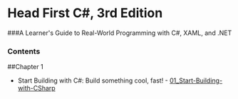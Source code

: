 # Head First C#, 3rd Edition
###A Learner's Guide to Real-World Programming with C#, XAML, and .NET 

### Contents

##Chapter 1 
- Start Building with C#: Build something cool, fast! - [01_Start-Building-with-CSharp](https://github.com/kdchk/booksRead/tree/master/Andrew-Stellman-Head-First-CSharp/01_Start-Building-with-CSharp)
